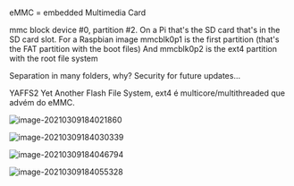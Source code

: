 #

eMMC = embedded Multimedia Card

mmc block device #0, partition #2. On a Pi that's the SD card that's in the SD card slot.
For a Raspbian image mmcblk0p1 is the first partition (that's the FAT partition with the boot files)
And mmcblk0p2 is the ext4 partition with the root file system



Separation in many folders, why? Security for future updates...



YAFFS2 Yet Another Flash File System, ext4 é multicore/multithreaded que advém do eMMC.



![image-20210309184021860](/home/henrivis/.config/Typora/typora-user-images/image-20210309184021860.png)

![image-20210309184030339](/home/henrivis/.config/Typora/typora-user-images/image-20210309184030339.png)

![image-20210309184046794](/home/henrivis/.config/Typora/typora-user-images/image-20210309184046794.png)



![image-20210309184055328](/home/henrivis/.config/Typora/typora-user-images/image-20210309184055328.png)